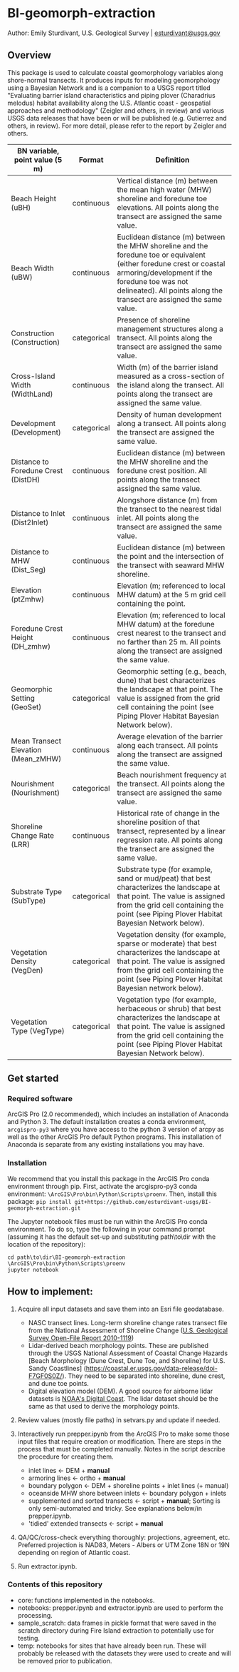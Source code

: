 # BI-geomorph-extraction
Author: Emily Sturdivant, U.S. Geological Survey | esturdivant@usgs.gov

## Overview
This package is used to calculate coastal geomorphology variables along shore-normal transects. It produces inputs for modeling geomorphology using a Bayesian Network and is a companion to a USGS report titled "Evaluating barrier island characteristics and piping plover (Charadrius melodus) habitat availability along the U.S. Atlantic coast - geospatial approaches and methodology" (Zeigler and others, in review) and various USGS data releases that have been or will be published (e.g. Gutierrez and others, in review). For more detail, please refer to the report by Zeigler and others. 

| BN variable, point value (5 m)      | Format      | Definition                                                                                                                                                                                                                                     |
|-------------------------------------|-------------|------------------------------------------------------------------------------------------------------------------------------------------------------------------------------------------------------------------------------------------------|
| Beach Height (uBH)                  | continuous  | Vertical distance (m) between the mean high water (MHW) shoreline and foredune toe elevations. All points along the transect are assigned the same value.                                                                                      |
| Beach Width (uBW)                   | continuous  | Euclidean distance (m) between the MHW shoreline and the foredune toe or equivalent (either foredune crest or coastal armoring/development if the foredune toe was not delineated). All points along the transect are assigned the same value. |
| Construction (Construction)         | categorical | Presence of shoreline management structures along a transect. All points along the transect are assigned the same value.                                                                                                                       |
| Cross-Island Width (WidthLand)      | continuous  | Width (m) of the barrier island measured as a cross-section of the island along the transect. All points along the transect are assigned the same value.                                                                                       |
| Development (Development)           | categorical | Density of human development along a transect. All points along the transect are assigned the same value.                                                                                                                                      |
| Distance to Foredune Crest (DistDH) | continuous  | Euclidean distance (m) between the MHW shoreline and the foredune crest position. All points along the transect assigned the same value.                                                                                                       |
| Distance to Inlet (Dist2Inlet)      | continuous  | Alongshore distance (m) from the transect to the nearest tidal inlet. All points along the transect are assigned the same value.                                                                                                               |
| Distance to MHW (Dist_Seg)          | continuous  | Euclidean distance (m) between the point and the intersection of the transect with seaward MHW shoreline.                                                                                                                                      |
| Elevation (ptZmhw)                  | continuous  | Elevation (m; referenced to local MHW datum) at the 5 m grid cell containing the point.                                                                                                                                                        |
| Foredune Crest Height (DH_zmhw)     | continuous  | Elevation (m; referenced to local MHW datum) at the foredune crest nearest to the transect and no farther than 25 m. All points along the transect are assigned the same value.                                                                |
| Geomorphic Setting (GeoSet)         | categorical | Geomorphic setting (e.g., beach, dune) that best characterizes the landscape at that point. The value is assigned from the grid cell containing the point (see Piping Plover Habitat Bayesian Network below).                                  |
| Mean Transect Elevation (Mean_zMHW) | continuous  | Average elevation of the barrier along each transect. All points along the transect are assigned the same value.                                                                                                                               |
| Nourishment (Nourishment)           | categorical | Beach nourishment frequency at the transect. All points along the transect are assigned the same value.                                                                                                                                        |
| Shoreline Change Rate (LRR)         | continuous  | Historical rate of change in the shoreline position of that transect, represented by a linear regression rate. All points along the transect are assigned the same value.                                                                      |
| Substrate Type (SubType)            | categorical | Substrate type (for example, sand or mud/peat) that best characterizes the landscape at that point. The value is assigned from the grid cell containing the point (see Piping Plover Habitat Bayesian Network below).                          |
| Vegetation Density (VegDen)         | categorical | Vegetation density (for example, sparse or moderate) that best characterizes the landscape at that point. The value is assigned from the grid cell containing the point (see Piping Plover Habitat Bayesian network below).                    |
| Vegetation Type (VegType)           | categorical | Vegetation type (for example, herbaceous or shrub) that best characterizes the landscape at that point. The value is assigned from the grid cell containing the point (see Piping Plover Habitat Bayesian Network below).                      |

## Get started

### Required software
ArcGIS Pro (2.0 recommended), which includes an installation of Anaconda and Python 3. The default installation creates a conda environment, `arcgispro-py3` where you have access to the python 3 version of arcpy as well as the other ArcGIS Pro default Python programs. This installation of Anaconda is separate from any existing installations you may have.

### Installation
We recommend that you install this package in the ArcGIS Pro conda environment through pip. First, activate the arcgispro-py3 conda environment: `\ArcGIS\Pro\bin\Python\Scripts\proenv`. Then, install this package: `pip install git+https://github.com/esturdivant-usgs/BI-geomorph-extraction.git`

The Jupyter notebook files must be run within the ArcGIS Pro conda environment. To do so, type the following in your command prompt (assuming it has the default set-up and substituting path\to\dir with the location of the repository):

```
cd path\to\dir\BI-geomorph-extraction
\ArcGIS\Pro\bin\Python\Scripts\proenv
jupyter notebook
```

## How to implement:

1. Acquire all input datasets and save them into an Esri file geodatabase.
    - NASC transect lines. Long-term shoreline change rates transect file from the National Assessment of Shoreline Change ([U.S. Geological Survey Open-File Report 2010-1119](https://pubs.usgs.gov/of/2010/1119/data_catalog.html "U.S. Geological Survey Open-File Report 2010-1119"))
    - Lidar-derived beach morphology points. These are published through the USGS National Assessment of Coastal Change Hazards [Beach Morphology (Dune Crest, Dune Toe, and Shoreline) for U.S. Sandy Coastlines] (https://coastal.er.usgs.gov/data-release/doi-F7GF0S0Z/). They need to be separated into shoreline, dune crest, and dune toe points. 
    - Digital elevation model (DEM). A good source for airborne lidar datasets is [NOAA's Digital Coast](https://coast.noaa.gov/dataviewer/). The lidar dataset should be the same as that used to derive the morphology points.

2. Review values (mostly file paths) in setvars.py and update if needed.

3. Interactively run prepper.ipynb from the ArcGIS Pro to make some those input files that require creation or modification. There are steps in the process that must be completed manually. Notes in the script describe the procedure for creating them.
    - inlet lines <- DEM + **manual**
    - armoring lines <- ortho + **manual**
    - boundary polygon <- DEM + shoreline points + inlet lines (+ manual)
    - oceanside MHW shore between inlets <- boundary polygon + inlets
    - supplemented and sorted transects <- script + **manual**; Sorting is only semi-automated and tricky. See explanations below/in prepper.ipynb.
    - 'tidied' extended transects <- script + **manual**

4. QA/QC/cross-check everything thoroughly: projections, agreement, etc. Preferred projection is NAD83, Meters - Albers or UTM Zone 18N or 19N depending on region of Atlantic coast.

5. Run extractor.ipynb.

### Contents of this repository

- core: functions implemented in the notebooks.
- notebooks: prepper.ipynb and extractor.ipynb are used to perform the processing.
- sample_scratch: data frames in pickle format that were saved in the scratch directory during Fire Island extraction to potentially use for testing.
- temp: notebooks for sites that have already been run. These will probably be released with the datasets they were used to create and will be removed prior to publication.
